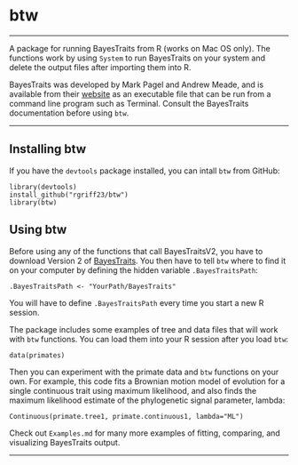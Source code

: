 # btw

___

A package for running BayesTraits from R (works on Mac OS only). The functions work by using `System` to run BayesTraits on your system and delete the output files after importing them into R.

BayesTraits was developed by Mark Pagel and Andrew Meade, and is available from their [website](http://www.evolution.rdg.ac.uk/BayesTraits.html) as an executable file that can be run from a command line program such as Terminal. Consult the BayesTraits documentation before using `btw`.

___

## Installing btw

If you have the `devtools` package installed, you can intall `btw` from GitHub:

```
library(devtools)
install_github("rgriff23/btw")
library(btw)
```

## Using btw

Before using any of the functions that call BayesTraitsV2, you have to download Version 2 of [BayesTraits](http://www.evolution.rdg.ac.uk/BayesTraits.html). You then have to tell `btw` where to find it on your computer by defining the hidden variable `.BayesTraitsPath`:

```
.BayesTraitsPath <- "YourPath/BayesTraits"
```

You will have to define `.BayesTraitsPath` every time you start a new R session. 

The package includes some examples of tree and data files that will work with `btw` functions. You can load them into your R session after you load `btw`:

```
data(primates)
```

Then you can experiment with the primate data and `btw` functions on your own. For example, this code fits a Brownian motion model of evolution for a single continuous trait using maximum likelihood, and also finds the maximum likelihood estimate of the phylogenetic signal parameter, lambda:

```
Continuous(primate.tree1, primate.continuous1, lambda="ML")
```

Check out `Examples.md` for many more examples of fitting, comparing, and visualizing BayesTraits output.

___

